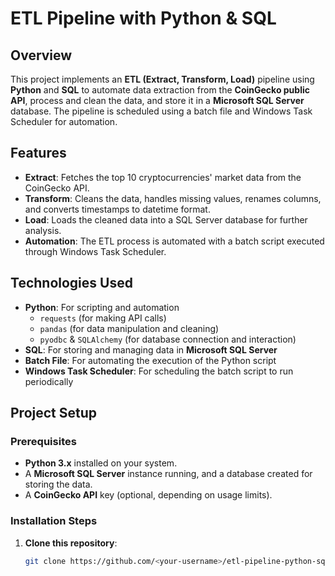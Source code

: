 # ETL Pipeline with Python & SQL

## Overview
This project implements an **ETL (Extract, Transform, Load)** pipeline using **Python** and **SQL** to automate data extraction from the **CoinGecko public API**, process and clean the data, and store it in a **Microsoft SQL Server** database. The pipeline is scheduled using a batch file and Windows Task Scheduler for automation.

## Features
- **Extract**: Fetches the top 10 cryptocurrencies' market data from the CoinGecko API.
- **Transform**: Cleans the data, handles missing values, renames columns, and converts timestamps to datetime format.
- **Load**: Loads the cleaned data into a SQL Server database for further analysis.
- **Automation**: The ETL process is automated with a batch script executed through Windows Task Scheduler.

## Technologies Used
- **Python**: For scripting and automation
  - `requests` (for making API calls)
  - `pandas` (for data manipulation and cleaning)
  - `pyodbc` & `SQLAlchemy` (for database connection and interaction)
- **SQL**: For storing and managing data in **Microsoft SQL Server**
- **Batch File**: For automating the execution of the Python script
- **Windows Task Scheduler**: For scheduling the batch script to run periodically

## Project Setup

### Prerequisites
- **Python 3.x** installed on your system.
- A **Microsoft SQL Server** instance running, and a database created for storing the data.
- A **CoinGecko API** key (optional, depending on usage limits).

### Installation Steps

1. **Clone this repository**:
   ```bash
   git clone https://github.com/<your-username>/etl-pipeline-python-sql.git
